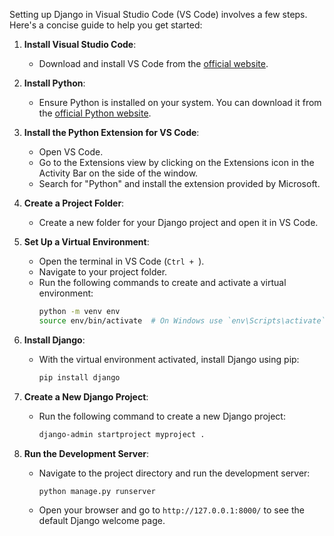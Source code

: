 Setting up Django in Visual Studio Code (VS Code) involves a few steps. Here's a concise guide to help you get started:

1. **Install Visual Studio Code**:
   - Download and install VS Code from the [official website](https://code.visualstudio.com/).

2. **Install Python**:
   - Ensure Python is installed on your system. You can download it from the [official Python website](https://www.python.org/).

3. **Install the Python Extension for VS Code**:
   - Open VS Code.
   - Go to the Extensions view by clicking on the Extensions icon in the Activity Bar on the side of the window.
   - Search for "Python" and install the extension provided by Microsoft.

4. **Create a Project Folder**:
   - Create a new folder for your Django project and open it in VS Code.

5. **Set Up a Virtual Environment**:
   - Open the terminal in VS Code (`Ctrl + `).
   - Navigate to your project folder.
   - Run the following commands to create and activate a virtual environment:
     ```bash
     python -m venv env
     source env/bin/activate  # On Windows use `env\Scripts\activate`
     ```

6. **Install Django**:
   - With the virtual environment activated, install Django using pip:
     ```bash
     pip install django
     ```

7. **Create a New Django Project**:
   - Run the following command to create a new Django project:
     ```bash
     django-admin startproject myproject .
     ```

8. **Run the Development Server**:
   - Navigate to the project directory and run the development server:
     ```bash
     python manage.py runserver
     ```
   - Open your browser and go to `http://127.0.0.1:8000/` to see the default Django welcome page.


